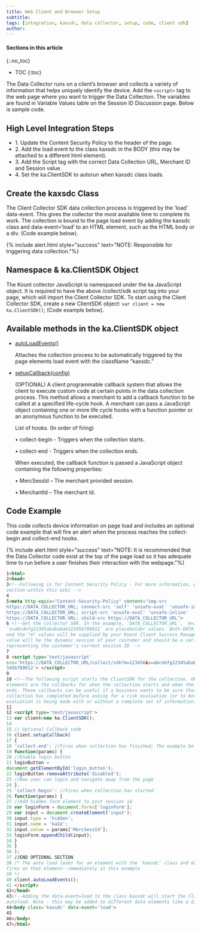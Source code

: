 ```yaml
---
title: Web Client and Browser Setup
subtitle: 
tags: [integration, kaxsdc, data collector, setup, code, client sdk]
author:
---
```


#### Sections in this article
{:.no_toc}
* TOC
{:toc}

The Data Collector runs on a client’s browser and collects a variety of information that helps uniquely identify the device. Add the `<script>` tag to the web page where you want to trigger the Data Collection. The variables are found in Variable Values table on the Session ID Discussion page. Below is sample code.

## High Level Integration Steps

<ul class="uk-list uk-list-divider">
    <li>1. Update the Content Security Policy to the header of the page.</li>
    <li>2. Add the load event to the class kaxsdc in the BODY (this may be attached to a different html
element).</li>
    <li>3. Add the Script tag with the correct Data Collection URL, Merchant ID and Session value.</li>
    <li>4. Set the ka.ClientSDK to autorun when kaxsdc class loads.</li>
</ul>

## Create the kaxsdc Class

The Client Collector SDK data collection process is triggered by the 'load' data-event. This gives the
collector the most available time to complete its work. The collection is bound to the page load event by
adding the kaxsdc class and data-event=‘load’ to an HTML element, such as the HTML body or a div.
(Code example below).

{% include alert.html style="success" text="NOTE: Responsible for triggering data collection."%}


## Namespace & ka.ClientSDK Object

The Kount collector JavaScript is namespaced under the ka JavaScript object. It is required to have the
above /collect/sdk script tag into your page, which will import the Client Collector SDK. To start using
the Client Collector SDK, create a new ClientSDK object: `var client = new ka.ClientSDK()`; (Code example
below).

## Available methods in the ka.ClientSDK object

<ul uk-accordion="multiple: true">
    <li class="uk-closed">
        <a class="uk-accordion-title" href="#">autoLoadEvents()</a>
        <div class="uk-accordion-content">
            <p>Attaches the collection process to be automatically triggered by the page
elements load event with the className “kaxsdc.”</p>
        </div>
    </li>
    <li>
        <a class="uk-accordion-title" href="#">setupCallback(config) </a>
        <div class="uk-accordion-content">
            <p>(OPTIONAL) A client programmable callback system that allows the client to
execute custom code at certain points in the data collection process. This
method allows a merchant to add a callback function to be called at a
specified life-cycle hook. A merchant can pass a JavaScript object containing
one or more life cycle hooks with a function pointer or an anonymous
function to be executed.</p>
<p>List of hooks. (In order of firing)</p>
            <p>• collect-begin - Triggers when the collection starts.</p>
            <p>• collect-end - Triggers when the collection ends.</p>
<p>When executed, the callback function is passed a JavaScript object containing
the following properties:</p>
            <p>• MercSessId – The merchant provided session.</p>
            <p>• MerchantId – The merchant Id.</p>
        </div>
    </li>
</ul>

## Code Example

This code collects device information on page load and includes an optional code
example that will fire an alert when the process reaches the collect-begin and collect-end hooks.

{% include alert.html style="success" text="NOTE: It is recommended that the Data Collector code exist at the top of the page load so it has adequate time to run before a user finishes their interaction with the webpage."%}

```html
1<html>
2<head>
3<!--Following is for Content Security Policy - For more information, please see that
section within this wiki -->
4
5<meta http-equiv="Content-Security-Policy" content="img-src
https://DATA_COLLECTOR_URL; connect-src 'self' 'unsafe-eval' 'unsafe-inline'
https://DATA_COLLECTOR_URL; script-src 'unsafe-eval' 'unsafe-inline'
https://DATA_COLLECTOR_URL; child-src https://DATA_COLLECTOR_URL">
6 <!--Get the Collector SDK. In the example, `DATA_COLLECTOR_URL`, `m=123456` and
`s=abcdefg12345abababab123456789012` are placeholder values. Both DATA_COLLECTOR_URL
and the "m" values will be supplied by your Kount Client Success Manager. The "s"
value will be the dynamic session of your customer and should be a variable
representing the customer's current session ID -->
7
8 <script type='text/javascript'
src='https://DATA_COLLECTOR_URL/collect/sdk?m=123456&s=abcdefg12345abababab12
3456789012'> </script>
9
10 <!--The following script starts the ClientSDK for the collection. OPTIONAL
elements are the callbacks for when the collection starts and when the collection
ends. These callbacks can be useful if a business wants to be sure that the
collection has completed before asking for a risk evaluation (or to know that a risk
evaluation is being made with or without a complete set of information) -->
11
12 <script type='text/javascript'>
13 var client=new ka.ClientSDK();
14
15 // Optional Callback code
16 client.setupCallback(
17 {
18 'collect-end': //Fires when collection has finished; The example below would not enable the Login button until collection has completed
19 function(params) {
20 //Enable login button
21 loginButton =
document.getElementById('login_button');
22 loginButton.removeAttribute('disabled');
23 //Now user can login and navigate away from the page
24 },
25 'collect-begin': //Fires when collection has started
26 function(params) {
27 //Add hidden form element to post session id
28 var loginForm = document.forms['loginForm'];
29 var input = document.createElement('input');
30 input.type = 'hidden';
31 input.name = 'kaId';
32 input.value = params['MercSessId'];
33 loginForm.appendChild(input);
34 }
35 }
36 );
37 //END OPTIONAL SECTION
38 /* The auto load looks for an element with the 'kaxsdc' class and dataevent equal to a DOM event (load in this case). Data collection begins when that event
fires on that element--immediately in this example
39 */
40 client.autoLoadEvents();
41 </script>
42</head>
43<!--Adding the data-event=load to the class kaxsdc will start the Client in The
autoload. Note - this may be added to different data elements like a div -->
44<body class='kaxsdc' data-event='load'>
45
46</body>
47</html>
```
